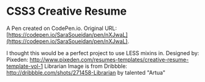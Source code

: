 # CSS3 Creative Resume

A Pen created on CodePen.io. Original URL: [https://codepen.io/SaraSoueidan/pen/nXJwaL](https://codepen.io/SaraSoueidan/pen/nXJwaL).

I thought this would be a perfect project to use LESS mixins in.
Designed by: Pixeden: http://www.pixeden.com/resumes-templates/creative-resume-template-vol-1
Librarian Image is from Dribbble: http://dribbble.com/shots/271458-Librarian 
by talented "Artua"

